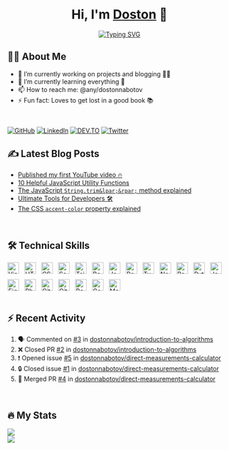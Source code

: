 <h1 align="center">Hi, I'm <a href="https://dostonnabotov.netlify.app">Doston</a> 👋</h1>

<p align="center">
  <a href="https://git.io/typing-svg"><img src="https://readme-typing-svg.demolab.com?font=Fira+Code&size=24&pause=1000&color=31ABE1&center=true&width=435&lines=Frontend+Developer+;Tech+Blogger+;Avid+Science+Reader+;and+Passionate+Learner!;Nice+to+meet+you..." alt="Typing SVG" /></a>
</p>

## 👨‍💻 About Me

- 🔭 I’m currently working on projects and blogging 👨‍💻
- 🌱 I’m currently learning everything 🤣
- 📫 How to reach me: @any/dostonnabotov
- ⚡ Fun fact: Loves to get lost in a good book 📚

<br />

[![GitHub](https://img.shields.io/badge/github-171515?style=for-the-badge&logo=github&logoColor=white)](https://github.com/dostonnabotov)
[![LinkedIn](https://img.shields.io/badge/Twitter-00ACEE?style=for-the-badge&logo=twitter&logoColor=white)](https://twitter.com/dostonnabotov)
[![DEV.TO](https://img.shields.io/badge/DEV.TO-black?style=for-the-badge&logo=dev.to&logoColor=white)](https://dev.to/dostonnabotov)
[![Twitter](https://img.shields.io/badge/LinkedIn-0077B5?style=for-the-badge&logo=linkedin&logoColor=white)](https://www.linkedin.com/in/dostonnabotov)

## ✍ Latest Blog Posts

<!-- BLOG-POST-LIST:START -->
- [Published my first YouTube video 🔥](https://dev.to/dostonnabotov/published-my-first-youtube-video-2a5i)
- [10 Helpful JavaScript Utility Functions](https://dev.to/dostonnabotov/10-helpful-javascript-utility-functions-35oc)
- [The JavaScript `String.trim&lpar;&rpar;` method explained](https://dev.to/dostonnabotov/the-javascript-stringtrim-method-explained-4b61)
- [Ultimate Tools for Developers 🛠](https://dev.to/dostonnabotov/ultimate-tools-for-developers-2aj2)
- [The CSS `accent-color` property explained](https://dev.to/dostonnabotov/the-css-accent-color-property-explained-4h9o)
<!-- BLOG-POST-LIST:END -->

<br />

## 🛠 Technical Skills

<div style="display: flex; align-items: center; gap: .75rem; flex-wrap: wrap">
  <img title="Visual Studio Code" alt="Visual Studio Code" width="26px" src="https://cdn.jsdelivr.net/gh/devicons/devicon/icons/vscode/vscode-original.svg" />
  <img title="HTML5" alt="HTML5" width="26px" src="https://cdn.jsdelivr.net/gh/devicons/devicon/icons/html5/html5-original.svg" />
  <img title="CSS3" alt="CSS3" width="26px" src="https://cdn.jsdelivr.net/gh/devicons/devicon/icons/css3/css3-original.svg" />
  <img title="Sass" alt="Sass" width="26px" src="https://cdn.jsdelivr.net/gh/devicons/devicon/icons/sass/sass-original.svg" />
  <img title="TailWind CSS" alt="TailWind CSS" width="26px" src="https://cdn.jsdelivr.net/gh/devicons/devicon/icons/tailwindcss/tailwindcss-plain.svg" />
  <img title="Bootstrap" alt="Bootstrap" width="26px" src="https://cdn.jsdelivr.net/gh/devicons/devicon/icons/bootstrap/bootstrap-plain.svg" />
  <img title="JavaScript" alt="JavaScript" width="26px" src="https://cdn.jsdelivr.net/gh/devicons/devicon/icons/javascript/javascript-original.svg" />
  <img title="React" alt="React" width="26px" src="https://cdn.jsdelivr.net/gh/devicons/devicon/icons/react/react-original.svg" />
  <img title="TypeScript" alt="TypeScript" width="26px" src="https://cdn.jsdelivr.net/gh/devicons/devicon/icons/typescript/typescript-original.svg" />
  <img title="Node JS" alt="Node JS" width="26px" src="https://cdn.jsdelivr.net/gh/devicons/devicon/icons/nodejs/nodejs-original.svg" />
  <img title="PostgreSQL" alt="PostgreSQL" width="26px" src="https://cdn.jsdelivr.net/gh/devicons/devicon/icons/postgresql/postgresql-original.svg" />
  <img title="Python" alt="Python" width="26px" src="https://cdn.jsdelivr.net/gh/devicons/devicon/icons/python/python-original.svg" />
  <img title="Java" alt="Java" width="26px" src="https://cdn.jsdelivr.net/gh/devicons/devicon/icons/java/java-original.svg" />
  <img title="Figma" alt="Figma" width="26px" src="https://cdn.jsdelivr.net/gh/devicons/devicon/icons/figma/figma-original.svg" />
  <img title="Photoshop" alt="Photoshop" width="26px" src="https://cdn.jsdelivr.net/gh/devicons/devicon/icons/photoshop/photoshop-plain.svg" />
  <img title="Git" alt="Git" width="26px" src="https://cdn.jsdelivr.net/gh/devicons/devicon/icons/git/git-original.svg" />
  <img title="GitHub" alt="GitHub" width="26px" src="https://cdn.jsdelivr.net/gh/devicons/devicon/icons/github/github-original.svg#gh-light-mode-only" />
  <img title="Bash" alt="Bash" width="26px" src="https://cdn.jsdelivr.net/gh/devicons/devicon/icons/bash/bash-original.svg#gh-light-mode-only" />
  <img title="CodePen" alt="CodePen" width="26px" src="https://cdn.jsdelivr.net/gh/devicons/devicon/icons/codepen/codepen-plain.svg#gh-light-mode-only" />
  <img title="Markdown" alt="Markdown" width="26px" src="https://cdn.jsdelivr.net/gh/devicons/devicon/icons/markdown/markdown-original.svg#gh-light-mode-only" />
</div>

<br />

## ⚡ Recent Activity

<!--START_SECTION:activity-->

1. 🗣 Commented on [#3](https://github.com/dostonnabotov/introduction-to-algorithms/issues/3) in [dostonnabotov/introduction-to-algorithms](https://github.com/dostonnabotov/introduction-to-algorithms)
2. ❌ Closed PR [#2](https://github.com/dostonnabotov/introduction-to-algorithms/pull/2) in [dostonnabotov/introduction-to-algorithms](https://github.com/dostonnabotov/introduction-to-algorithms)
3. ❗ Opened issue [#5](https://github.com/dostonnabotov/direct-measurements-calculator/issues/5) in [dostonnabotov/direct-measurements-calculator](https://github.com/dostonnabotov/direct-measurements-calculator)
4. 🔒 Closed issue [#1](https://github.com/dostonnabotov/direct-measurements-calculator/issues/1) in [dostonnabotov/direct-measurements-calculator](https://github.com/dostonnabotov/direct-measurements-calculator)
5. 🎉 Merged PR [#4](https://github.com/dostonnabotov/direct-measurements-calculator/pull/4) in [dostonnabotov/direct-measurements-calculator](https://github.com/dostonnabotov/direct-measurements-calculator)
<!--END_SECTION:activity-->

<br />

## 🔥 My Stats

<picture>
  <source 
    srcset="http://github-readme-streak-stats.herokuapp.com?user=dostonnabotov&theme=dark&background=0d1117&border=30363d"
    media="(prefers-color-scheme: dark)"
  />
  <source
    srcset="http://github-readme-streak-stats.herokuapp.com?user=dostonnabotov&theme=default"
    media="(prefers-color-scheme: light), (prefers-color-scheme: no-preference)"
  />
  <img src="http://github-readme-streak-stats.herokuapp.com?user=dostonnabotov&theme=default" />
</picture>

<br />

<picture>
  <source 
    srcset="https://github-readme-stats-xi2d.vercel.app/api?username=dostonnabotov&show_icons=true&theme=transparent&border_color=30363d&text_color=ecf3ff"
    media="(prefers-color-scheme: dark)"
  />
  <source
    srcset="https://github-readme-stats-xi2d.vercel.app/api?username=dostonnabotov&show_icons=true&theme=transparent"
    media="(prefers-color-scheme: light), (prefers-color-scheme: no-preference)"
  />
  <img src="https://github-readme-stats-xi2d.vercel.app/api?username=dostonnabotov&show_icons=true&theme=transparent" />
</picture>
